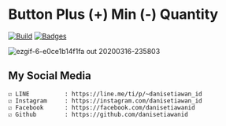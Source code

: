 # Button Plus (+) Min (-) Quantity
[![Build](https://img.shields.io/badge/Codename_-_danisetiawanid-brightgreen.svg)]()
[![Badges](https://img.shields.io/badge/badges-%F0%9F%91%8D-brightgreen.svg)](https://shields.io/)

![ezgif-6-e0ce1b14f1fa out 20200316-235803](https://user-images.githubusercontent.com/23353758/76809561-cebc2b00-681d-11ea-992b-e2957fa4e3ec.gif)

## My Social Media
	☑ LINE			: https://line.me/ti/p/~danisetiawan_id
	☑ Instagram		: https://instagram.com/danisetiawan_id
	☑ Facebook		: https://facebook.com/danisetiawanid
	☑ Github		: https://github.com/danisetiawanid
